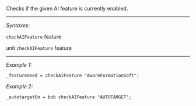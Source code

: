 Checks if the given AI feature is currently enabled.


---
*Syntaxes:*

`checkAIFeature` feature

unit `checkAIFeature` feature

---
*Example 1:*

```sqf
_featureUsed = checkAIFeature "AwareFormationSoft";
```

*Example 2:*

```sqf
_autotargetOn = bob checkAIFeature "AUTOTARGET";
```